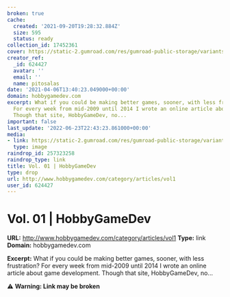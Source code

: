 ```yaml
---
broken: true
cache:
  created: '2021-09-20T19:28:32.884Z'
  size: 595
  status: ready
collection_id: 17452361
cover: https://static-2.gumroad.com/res/gumroad-public-storage/variants/es3mvub5slzw04r4lk91kzlsay6v/74c434c6d0c230c4fc55418b2b96478ab1b40ef4885e8df543f0df43e3440e38
creator_ref:
  _id: 624427
  avatar: ''
  email: ''
  name: pitosalas
date: '2021-04-06T13:40:23.049000+00:00'
domain: hobbygamedev.com
excerpt: What if you could be making better games, sooner, with less frustration?
  For every week from mid-2009 until 2014 I wrote an online article about game development.
  Though that site, HobbyGameDev, no...
important: false
last_update: '2022-06-23T22:43:23.861000+00:00'
media:
- link: https://static-2.gumroad.com/res/gumroad-public-storage/variants/es3mvub5slzw04r4lk91kzlsay6v/74c434c6d0c230c4fc55418b2b96478ab1b40ef4885e8df543f0df43e3440e38
  type: image
raindrop_id: 257323258
raindrop_type: link
title: Vol. 01 | HobbyGameDev
type: drop
url: http://www.hobbygamedev.com/category/articles/vol1
user_id: 624427
---
```


# Vol. 01 | HobbyGameDev

**URL:** http://www.hobbygamedev.com/category/articles/vol1
**Type:** link
**Domain:** hobbygamedev.com

**Excerpt:** What if you could be making better games, sooner, with less frustration? For every week from mid-2009 until 2014 I wrote an online article about game development. Though that site, HobbyGameDev, no...

⚠️ **Warning: Link may be broken**
